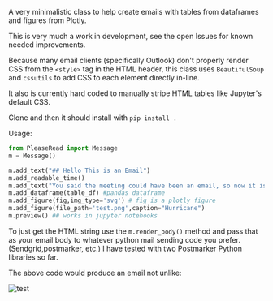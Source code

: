 A very minimalistic class to help create emails with tables from dataframes and figures from Plotly. 

This is very much a work in development, see the open Issues for known needed improvements.

Because many email clients (specifically Outlook) don't properly render CSS from the `<style>` tag in the HTML header, this class uses `BeautifulSoup` and `cssutils` to add CSS to each element directly in-line. 

It also is currently hard coded to manually stripe HTML tables like Jupyter's default CSS.

Clone and then it should install with `pip install .`

Usage:

```python
from PleaseRead import Message
m = Message()

m.add_text("## Hello This is an Email")
m.add_readable_time()
m.add_text("You said the meeting could have been an email, so now it is.")
m.add_dataframe(table_df) #pandas dataframe
m.add_figure(fig,img_type='svg') # fig is a plotly figure
m.add_figure(file_path='test.png',caption="Hurricane")
m.preview() ## works in jupyter notebooks 
```

To just get the HTML string use the `m.render_body()` method and pass that as your email body to whatever python mail sending code you prefer. (Sendgrid,postmarker, etc.) I have tested with two Postmarker Python libraries so far.

The above code would produce an email not unlike:

![test](https://github.com/astrowonk/PleaseRead/assets/13702392/ad3beb16-1152-4ee6-b037-5d43b9a660f7)
